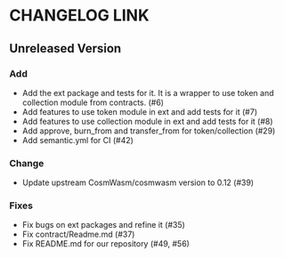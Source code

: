 # CHANGELOG LINK
## Unreleased Version
### Add
- Add the ext package and tests for it. It is a wrapper to use token and collection module from contracts. (#6)
- Add features to use token module in ext and add tests for it (#7)
- Add features to use collection module in ext and add tests for it (#8)
- Add approve, burn_from and transfer_from for token/collection (#29)
- Add semantic.yml for CI (#42)

### Change
- Update upstream CosmWasm/cosmwasm version to 0.12 (#39)

### Fixes
- Fix bugs on ext packages and refine it (#35)
- Fix contract/Readme.md (#37)
- Fix README.md for our repository (#49, #56)
